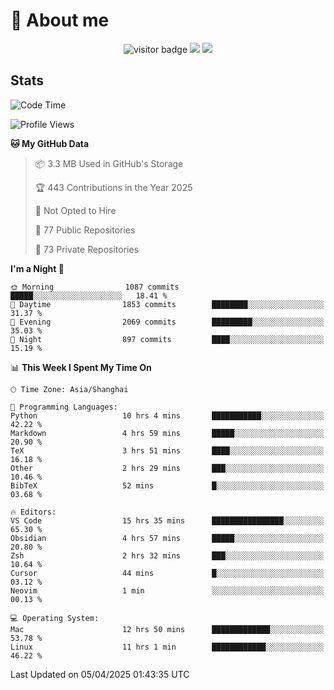 <!-- ![](https://youpai.roccoshi.top/img/20200804214216.png) -->

# 🧐 About me
 
<p align="center">
<img src="https://visitor-badge.laobi.icu/badge?page_id=Lincest.Lincest&title=hits" alt="visitor badge"/>
<a href="mailto:imroccoshi@gmail.com"><img src="https://img.shields.io/badge/gmail-imroccoshi%40gmail.com-red"></a>
<a href="https://blog.roccoshi.top"><img src="https://img.shields.io/badge/blog-roccoshi-green"></a>
</p>

## Stats

<!--START_SECTION:waka-->
![Code Time](http://img.shields.io/badge/Code%20Time-2%2C397%20hrs%2032%20mins-blue)

![Profile Views](http://img.shields.io/badge/Profile%20Views-0-blue)

**🐱 My GitHub Data** 

> 📦 3.3 MB Used in GitHub's Storage 
 > 
> 🏆 443 Contributions in the Year 2025
 > 
> 🚫 Not Opted to Hire
 > 
> 📜 77 Public Repositories 
 > 
> 🔑 73 Private Repositories 
 > 
**I'm a Night 🦉** 

```text
🌞 Morning                1087 commits        █████░░░░░░░░░░░░░░░░░░░░   18.41 % 
🌆 Daytime                1853 commits        ████████░░░░░░░░░░░░░░░░░   31.37 % 
🌃 Evening                2069 commits        █████████░░░░░░░░░░░░░░░░   35.03 % 
🌙 Night                  897 commits         ████░░░░░░░░░░░░░░░░░░░░░   15.19 % 
```


📊 **This Week I Spent My Time On** 

```text
🕑︎ Time Zone: Asia/Shanghai

💬 Programming Languages: 
Python                   10 hrs 4 mins       ███████████░░░░░░░░░░░░░░   42.22 % 
Markdown                 4 hrs 59 mins       █████░░░░░░░░░░░░░░░░░░░░   20.90 % 
TeX                      3 hrs 51 mins       ████░░░░░░░░░░░░░░░░░░░░░   16.18 % 
Other                    2 hrs 29 mins       ███░░░░░░░░░░░░░░░░░░░░░░   10.46 % 
BibTeX                   52 mins             █░░░░░░░░░░░░░░░░░░░░░░░░   03.68 % 

🔥 Editors: 
VS Code                  15 hrs 35 mins      ████████████████░░░░░░░░░   65.30 % 
Obsidian                 4 hrs 57 mins       █████░░░░░░░░░░░░░░░░░░░░   20.80 % 
Zsh                      2 hrs 32 mins       ███░░░░░░░░░░░░░░░░░░░░░░   10.64 % 
Cursor                   44 mins             █░░░░░░░░░░░░░░░░░░░░░░░░   03.12 % 
Neovim                   1 min               ░░░░░░░░░░░░░░░░░░░░░░░░░   00.13 % 

💻 Operating System: 
Mac                      12 hrs 50 mins      █████████████░░░░░░░░░░░░   53.78 % 
Linux                    11 hrs 1 min        ████████████░░░░░░░░░░░░░   46.22 % 
```


 Last Updated on 05/04/2025 01:43:35 UTC
<!--END_SECTION:waka-->



